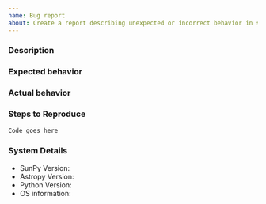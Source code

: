 ```yaml
---
name: Bug report
about: Create a report describing unexpected or incorrect behavior in sunpy
---
```


<!--
We know asking good questions takes effort, and we appreciate your time.
Thank you.

Please be aware that everyone has to follow our code of conduct:
https://github.com/sunpy/sunpy/blob/master/CODE_OF_CONDUCT.rst

Also that these comments are hidden when you submit this github issue.

Please have a search on our GitHub repository to see if a similar issue has already been posted.
If a similar issue is closed, have a quick look to see if you are satisfied by the resolution.
If not please go ahead and open an issue!
-->

### Description
<!-- Provide a general description of the bug. -->

### Expected behavior
<!-- What did you expect to happen. -->

### Actual behavior
<!--
What actually happened.
Was the output confusing or poorly described?
-->

### Steps to Reproduce
<!--
Please include **code** that reproduces the issue whenever possible.
The best reproductions are self-contained scripts with minimal dependencies.
-->

```python
Code goes here
```

### System Details
<!--
We at least need to know the sunpy version you are using.
We provide a short function (``sunpy.util.system_info()``) that will provide most of the below information.
This step is optional but strongly recommended.
-->
- SunPy Version:
- Astropy Version:
- Python Version:
- OS information:
